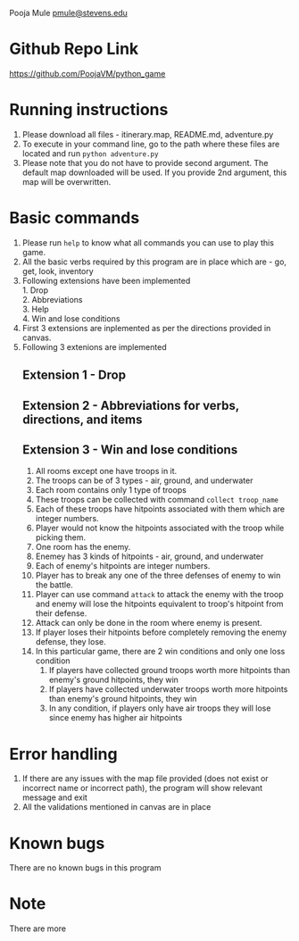 Pooja Mule <pmule@stevens.edu>

# Github Repo Link
https://github.com/PoojaVM/python_game

# Running instructions
1. Please download all files - itinerary.map, README.md, adventure.py
2. To execute in your command line, go to the path where these files are located and run `python adventure.py`
3. Please note that you do not have to provide second argument. The default map downloaded will be used. If you provide 2nd argument, this map will be overwritten.

# Basic commands
1. Please run `help` to know what all commands you can use to play this game.
2. All the basic verbs required by this program are in place which are - go, get, look, inventory
3. Following extensions have been implemented <br /> 1. Drop <br /> 2. Abbreviations <br /> 3. Help <br /> 4. Win and lose conditions
4. First 3 extensions are inplemented as per the directions provided in canvas.
5. Following 3 extenions are implemented
    ## Extension 1 - Drop
    ## Extension 2 - Abbreviations for verbs, directions, and items
    ## Extension 3 - Win and lose conditions
    1. All rooms except one have troops in it.
    2. The troops can be of 3 types - air, ground, and underwater
    3. Each room contains only 1 type of troops
    4. These troops can be collected with command `collect troop_name`
    5. Each of these troops have hitpoints associated with them which are integer numbers.
    6. Player would not know the hitpoints associated with the troop while picking them.
    7. One room has the enemy.
    8. Enemey has 3 kinds of hitpoints - air, ground, and underwater
    9. Each of enemy's hitpoints are integer numbers.
    10. Player has to break any one of the three defenses of enemy to win the battle.
    11. Player can use command `attack` to attack the enemy with the troop and enemy will lose the hitpoints equivalent to troop's hitpoint from their defense.
    12. Attack can only be done in the room where enemy is present.
    13. If player loses their hitpoints before completely removing the enemy defense, they lose.
    14. In this particular game, there are 2 win conditions and only one loss condition</br >
        1. If players have collected ground troops worth more hitpoints than enemy's ground hitpoints, they win
        2. If players have collected underwater troops worth more hitpoints than enemy's ground hitpoints, they win
        3. In any condition, if players only have air troops they will lose since enemy has higher air hitpoints
    

# Error handling
1. If there are any issues with the map file provided (does not exist or incorrect name or incorrect path), the program will show relevant message and exit
2. All the validations mentioned in canvas are in place

# Known bugs
There are no known bugs in this program

# Note
There are more 